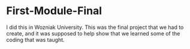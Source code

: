 # First-Module-Final
I did this in Wozniak University. This was the final project that we had to create, and it was supposed to help show that we learned some of the coding that was taught.
